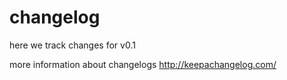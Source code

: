# changelog

here we track changes for v0.1

more information about changelogs
http://keepachangelog.com/
